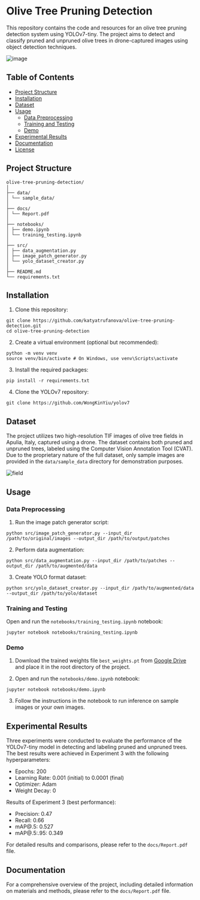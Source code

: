 # Olive Tree Pruning Detection

This repository contains the code and resources for an olive tree pruning detection system using YOLOv7-tiny. The project aims to detect and classify pruned and unpruned olive trees in drone-captured images using object detection techniques.

![image](https://github.com/user-attachments/assets/47f109cc-0d25-498b-ac5c-455310a941ec)

## Table of Contents

- [Project Structure](#project-structure)
- [Installation](#installation)
- [Dataset](#dataset)
- [Usage](#usage)
  - [Data Preprocessing](#data-preprocessing)
  - [Training and Testing](#training-and-testing)
  - [Demo](#demo)
- [Experimental Results](#experimental-results)
- [Documentation](#documentation)
- [License](#license)

## Project Structure

```
olive-tree-pruning-detection/
│
├── data/
│ └── sample_data/
│
├── docs/
│ └── Report.pdf
│
├── notebooks/
│ ├── demo.ipynb
│ └── training_testing.ipynb
│
├── src/
│ ├── data_augmentation.py
│ ├── image_patch_generator.py
│ └── yolo_dataset_creator.py
│
├── README.md
└── requirements.txt
```

## Installation

1. Clone this repository:
```
git clone https://github.com/katyatrufanova/olive-tree-pruning-detection.git
cd olive-tree-pruning-detection
```

2. Create a virtual environment (optional but recommended):
```
python -m venv venv
source venv/bin/activate # On Windows, use venv\Scripts\activate
```

3. Install the required packages:
```
pip install -r requirements.txt
```

4. Clone the YOLOv7 repository:
```
git clone https://github.com/WongKinYiu/yolov7
```

## Dataset

The project utilizes two high-resolution TIF images of olive tree fields in Apulia, Italy, captured using a drone. The dataset contains both pruned and unpruned trees, labeled using the Computer Vision Annotation Tool (CVAT). Due to the proprietary nature of the full dataset, only sample images are provided in the `data/sample_data` directory for demonstration purposes.

![field](https://github.com/user-attachments/assets/43b95c92-2653-4490-a9df-3b3056b2a4f2)

## Usage

### Data Preprocessing

1. Run the image patch generator script:
```
python src/image_patch_generator.py --input_dir /path/to/original/images --output_dir /path/to/output/patches
```

2. Perform data augmentation:
```
python src/data_augmentation.py --input_dir /path/to/patches --output_dir /path/to/augmented/data
```

3. Create YOLO format dataset:
```
python src/yolo_dataset_creator.py --input_dir /path/to/augmented/data --output_dir /path/to/yolo/dataset
```

### Training and Testing

Open and run the `notebooks/training_testing.ipynb` notebook:
```
jupyter notebook notebooks/training_testing.ipynb
```

### Demo

1. Download the trained weights file `best_weights.pt` from [Google Drive](https://drive.google.com/file/d/1r6f1aSViv6WjBZpvnNQ4jDSpvxXxGGnn/view?usp=sharing) and place it in the root directory of the project.

2. Open and run the `notebooks/demo.ipynb` notebook:
```
jupyter notebook notebooks/demo.ipynb
```

3. Follow the instructions in the notebook to run inference on sample images or your own images.

## Experimental Results

Three experiments were conducted to evaluate the performance of the YOLOv7-tiny model in detecting and labeling pruned and unpruned trees. The best results were achieved in Experiment 3 with the following hyperparameters:

- Epochs: 200
- Learning Rate: 0.001 (initial) to 0.0001 (final)
- Optimizer: Adam
- Weight Decay: 0

Results of Experiment 3 (best performance):
- Precision: 0.47
- Recall: 0.66
- mAP@.5: 0.527
- mAP@.5:.95: 0.349

For detailed results and comparisons, please refer to the `docs/Report.pdf` file.

## Documentation

For a comprehensive overview of the project, including detailed information on materials and methods, please refer to the `docs/Report.pdf` file.

